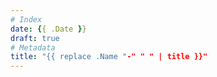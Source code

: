 ```yaml
---
# Index
date: {{ .Date }}
draft: true
# Metadata
title: "{{ replace .Name "-" " " | title }}"
---
```

